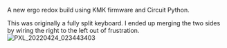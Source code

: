 A new ergo redox build using KMK firmware and Circuit Python. 

This was originally a fully split keyboard. 
I ended up merging the two sides by wiring the right to the left out of frustration.
![PXL_20220424_023443403](https://user-images.githubusercontent.com/38119453/164982778-e9611820-5f10-4c9b-ab32-e79913d1d343.jpg)
